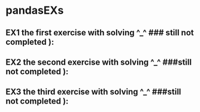# pandasEXs
## EX1 the first exercise with solving ^_^ ### still not completed  ):
## EX2 the second exercise with solving ^_^ ###still not completed ):
## EX3 the third exercise with solving ^_^ ###still not completed ):
